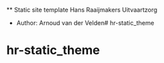 ** Static site template Hans Raaijmakers Uitvaartzorg

* Author:
Arnoud van der Velden# hr-static_theme
# hr-static_theme
